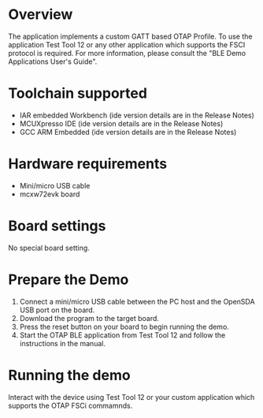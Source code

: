 Overview
========
The application implements a custom GATT based OTAP Profile.
To use the application Test Tool 12 or any other application which supports the FSCI protocol is required.
For more information, please consult the "BLE Demo Applications User's Guide".

Toolchain supported
===================
- IAR embedded Workbench (ide version details are in the Release Notes)
- MCUXpresso IDE (ide version details are in the Release Notes)
- GCC ARM Embedded (ide version details are in the Release Notes)

Hardware requirements
=====================
- Mini/micro USB cable
- mcxw72evk board

Board settings
==============
No special board setting.

Prepare the Demo
================
1.  Connect a mini/micro USB cable between the PC host and the OpenSDA USB port on the board.
2.  Download the program to the target board.
3.  Press the reset button on your board to begin running the demo.
4.  Start the OTAP BLE application from Test Tool 12 and follow the instructions in the manual.

Running the demo
================
Interact with the device using Test Tool 12 or your custom application which supports the OTAP FSCi commamnds.
